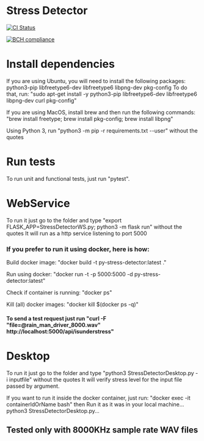 # Stress Detector

[![CI Status](https://circleci.com/gh/maxmousee/Py-Stress-Detector.svg?style=shield&circle-token=:circle-token)](https://circleci.com/gh/maxmousee/Py-Stress-Detector)

[![BCH compliance](https://bettercodehub.com/edge/badge/maxmousee/Py-Stress-Detector?branch=master)](https://bettercodehub.com/)

# Install dependencies

If you are using Ubuntu, you will need to install the following packages:
python3-pip libfreetype6-dev libfreetype6 libpng-dev pkg-config
To do that, run:
"sudo apt-get install -y python3-pip libfreetype6-dev libfreetype6 libpng-dev curl pkg-config"

If you are using MacOS, install brew and then run the following commands:
"brew install freetype; brew install pkg-config; brew install libpng"

Using Python 3, run "python3 -m pip -r requirements.txt --user" without the quotes

# Run tests

To run unit and functional tests, just run "pytest".

# WebService

To run it just go to the folder and type "export FLASK_APP=StressDetectorWS.py; python3 -m flask run" without the quotes
It will run as a http service listening to port 5000

### If you prefer to run it using docker, here is how:

Build docker image:
"docker build -t py-stress-detector:latest ."

Run using docker:
"docker run -t -p 5000:5000 -d py-stress-detector:latest"

Check if container is running:
"docker ps"

Kill (all) docker images:
"docker kill $(docker ps -q)"

#### To send a test request just run "curl -F "file=@rain_man_driver_8000.wav" http://localhost:5000/api/isunderstress"

# Desktop

To run it just go to the folder and type "python3 StressDetectorDesktop.py -i inputfile" without the quotes
It will verify stress level for the input file passed by argument.

If you want to run it inside the docker container, just run:
"docker exec -it containerIdOrName bash"
then
Run it as it was in your local machine... python3 StressDetectorDesktop.py...

## Tested only with 8000KHz sample rate WAV files
